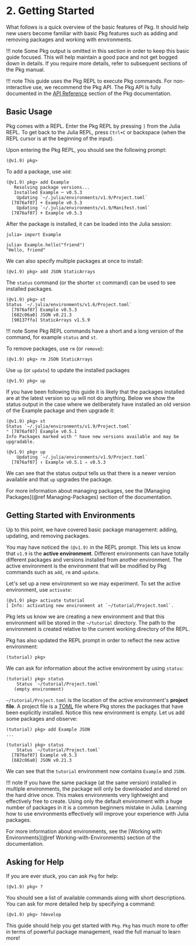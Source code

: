 # **2.** Getting Started

What follows is a quick overview of the basic features of Pkg.
It should help new users become familiar with basic Pkg features such as adding and removing packages and
working with environments.

!!! note
    Some Pkg output is omitted in this section in order to keep this basic guide focused.
    This will help maintain a good pace and not get bogged down in details.
    If you require more details, refer to subsequent sections of the Pkg manual.

!!! note
    This guide uses the Pkg REPL to execute Pkg commands.
    For non-interactive use, we recommend the Pkg API.
    The Pkg API is fully documented in the [API Reference](@ref) section of the Pkg documentation.
## Basic Usage

Pkg comes with a REPL.
Enter the Pkg REPL by pressing `]` from the Julia REPL.
To get back to the Julia REPL, press `Ctrl+C` or backspace (when the REPL cursor is at the beginning of the input).

Upon entering the Pkg REPL, you should see the following prompt:

```julia-repl
(@v1.9) pkg>
```

To add a package, use `add`:

```julia-repl
(@v1.9) pkg> add Example
   Resolving package versions...
   Installed Example ─ v0.5.3
    Updating `~/.julia/environments/v1.9/Project.toml`
  [7876af07] + Example v0.5.3
    Updating `~/.julia/environments/v1.9/Manifest.toml`
  [7876af07] + Example v0.5.3
```

After the package is installed, it can be loaded into the Julia session:

```julia-repl
julia> import Example

julia> Example.hello("friend")
"Hello, friend"
```

We can also specify multiple packages at once to install:

```julia-repl
(@v1.9) pkg> add JSON StaticArrays
```

The `status` command (or the shorter `st` command) can be used to see installed packages.

```julia-repl
(@v1.9) pkg> st
Status `~/.julia/environments/v1.6/Project.toml`
  [7876af07] Example v0.5.3
  [682c06a0] JSON v0.21.3
  [90137ffa] StaticArrays v1.5.9
```

!!! note
    Some Pkg REPL commands have a short and a long version of the command, for example `status` and `st`.

To remove packages, use `rm` (or `remove`):

```julia-repl
(@v1.9) pkg> rm JSON StaticArrays
```

Use `up` (or `update`) to update the installed packages

```julia-repl
(@v1.9) pkg> up
```

If you have been following this guide it is likely that the packages installed are at the latest version
so `up` will not do anything. Below we show the status output in the case where we deliberately have installed
an old version of the Example package and then upgrade it:

```julia-repl
(@v1.9) pkg> st
Status `~/.julia/environments/v1.9/Project.toml`
⌃ [7876af07] Example v0.5.1
Info Packages marked with ⌃ have new versions available and may be upgradable.

(@v1.9) pkg> up
    Updating `~/.julia/environments/v1.9/Project.toml`
  [7876af07] ↑ Example v0.5.1 ⇒ v0.5.3
```

We can see that the status output tells us that there is a newer version available and that `up` upgrades the package.

For more information about managing packages, see the [Managing Packages](@ref Managing-Packages) section of the documentation.


## Getting Started with Environments

Up to this point, we have covered basic package management: adding, updating, and removing packages.

You may have noticed the `(@v1.9)` in the REPL prompt.
This lets us know that `v1.9` is the **active environment**.
Different environments can have totally different packages and versions installed from another environment.
The active environment is the environment that will be modified by Pkg commands such as `add`, `rm` and `update`.

Let's set up a new environment so we may experiment.
To set the active environment, use `activate`:

```julia-repl
(@v1.9) pkg> activate tutorial
[ Info: activating new environment at `~/tutorial/Project.toml`.
```

Pkg lets us know we are creating a new environment and that this environment
will be stored in the `~/tutorial` directory. The path to the environment
is created relative to the current working directory of the REPL.

Pkg has also updated the REPL prompt in order to reflect the new
active environment:

```julia-repl
(tutorial) pkg>
```

We can ask for information about the active environment by using `status`:

```julia-repl
(tutorial) pkg> status
    Status `~/tutorial/Project.toml`
   (empty environment)
```

`~/tutorial/Project.toml` is the location of the active environment's **project file**.
A project file is a [TOML](https://toml.io/en/) file where Pkg stores the packages that have been explicitly installed.
Notice this new environment is empty.
Let us add some packages and observe:

```julia-repl
(tutorial) pkg> add Example JSON
...

(tutorial) pkg> status
    Status `~/tutorial/Project.toml`
  [7876af07] Example v0.5.3
  [682c06a0] JSON v0.21.3
```

We can see that the `tutorial` environment now contains `Example` and `JSON`.

!!! note
    If you have the same
    package (at the same version) installed in multiple environments, the package
    will only be downloaded and stored on the hard drive once. This makes environments
    very lightweight and effectively free to create. Using only the default
    environment with a huge number of packages in it is a common beginners mistake in
    Julia. Learning how to use environments effectively will improve your experience with
    Julia packages.

For more information about environments, see the [Working with Environments](@ref Working-with-Environments) section of the documentation.

## Asking for Help

If you are ever stuck, you can ask `Pkg` for help:

```julia-repl
(@v1.9) pkg> ?
```

You should see a list of available commands along with short descriptions.
You can ask for more detailed help by specifying a command:

```julia-repl
(@v1.9) pkg> ?develop
```

This guide should help you get started with `Pkg`.
`Pkg` has much more to offer in terms of powerful package management,
read the full manual to learn more!
